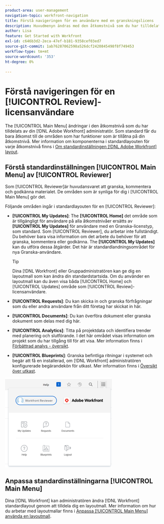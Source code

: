 ```yaml
---
product-area: user-management
navigation-topic: workfront-navigation
title: Förstå navigeringen för en användare med en granskningslicens
description: Huvudmenyn ändras med den åtkomstnivå som du har tilldelats av din [!DNL Adobe Workfront] administratör. Som standard får du bara åtkomst till de områden som har funktioner som är tillåtna på din åtkomstnivå.
author: Lisa
feature: Get Started with Workfront
exl-id: c646b3d2-2eca-47ef-b181-9358cef03ed7
source-git-commit: 1ab76287062598a526dcf2420845498f8f749453
workflow-type: tm+mt
source-wordcount: '353'
ht-degree: 0%

---
```


# Förstå navigeringen för en [!UICONTROL Review]-licensanvändare

The  [!UICONTROL Main Menu] ändringar i den åtkomstnivå som du har tilldelats av din [!DNL Adobe Workfront] administratör. Som standard får du bara åtkomst till de områden som har funktioner som är tillåtna på din åtkomstnivå. Mer information om komponenterna i standardlayouten för varje åtkomstnivå finns i [Om standardinställningen [!DNL Adobe Workfront] layout](../../../administration-and-setup/customize-workfront/use-layout-templates/about-the-default-wf-layout.md).

## Förstå standardinställningen [!UICONTROL Main Menu] av [!UICONTROL Reviewer]

Som [!UICONTROL Reviewer]är huvudansvaret att granska, kommentera och godkänna materialet. De områden som är synliga för dig i [!UICONTROL Main Menu] gör det.

Följande områden ingår i standardlayouten för en [!UICONTROL Reviewer]:

* **[!UICONTROL My Updates]**: The **[!UICONTROL Home]** det område som är tillgängligt för användare på alla åtkomstnivåer ersätts av **[!UICONTROL My Updates]** för användare med en Granska-licenstyp, som standard. Som [!UICONTROL Reviewer], du arbetar inte fullständigt. Du behöver bara visa information om det arbete du behöver för att granska, kommentera eller godkänna. The **[!UICONTROL My Updates]** kan du utföra dessa åtgärder. Det här är standardlandningsområdet för nya Granska-användare.

   >[!TIP]
   >
   >Dina [!DNL Workfront] eller Gruppadministratören kan ge dig en layoutmall som kan ändra din standardstartsida. Om du använder en layoutmall kan du även visa båda [!UICONTROL Home] och [!UICONTROL Updates] område som [!UICONTROL Review]-licensanvändare.

* **[!UICONTROL Requests]**: Du kan skicka in och granska förfrågningar som du eller andra användare från ditt företag har skickat in här.
* **[!UICONTROL Documents]**: Du kan överföra dokument eller granska dokument som delas med dig här.
* **[!UICONTROL Analytics]**: Titta på projektdata och identifiera trender med planering och slutförande. I det här området visas information om projekt som du har tillgång till för att visa. Mer information finns i [Förbättrad analys - översikt](../../../enhanced-analytics/enhanced-analytics-overview.md).

* **[!UICONTROL Blueprints]**: Granska befintliga ritningar i systemet och begär att få en installerad, om [!DNL Workfront] administratören konfigurerade begärandekön för utkast. Mer information finns i [Översikt över utkast](../../../administration-and-setup/blueprints/blueprints-overview.md).


![](assets/access-my-updates-from-main-menu-reviewer-user-nwe-350x294.png)

## Anpassa standardinställningarna [!UICONTROL Main Menu]

Dina [!DNL Workfront] kan administratören ändra [!DNL Workfront] standardlayout genom att tilldela dig en layoutmall. Mer information om hur du arbetar med layoutmallar finns i [Anpassa [!UICONTROL Main Menu] använda en layoutmall](../../../administration-and-setup/customize-workfront/use-layout-templates/customize-main-menu.md).
